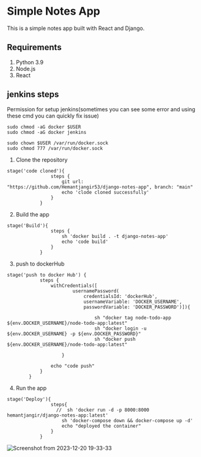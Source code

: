 # Simple Notes App
This is a simple notes app built with React and Django.

## Requirements
1. Python 3.9
2. Node.js
3. React

## jenkins steps

Permission for setup jenkins(sometimes you can see some error and using these cmd you can quickly fix issue) 
```
sudo chmod -aG docker $USER
sudo chmod -aG docker jenkins

sudo chown $USER /var/run/docker.sock
sudo chmod 777 /var/run/docker.sock

```
1. Clone the repository
```
stage('code cloned'){
                steps {
                    git url: "https://github.com/Hemantjangir53/django-notes-app", branch: "main"
                    echo 'clode cloned successfully'
                }
            }
```

2. Build the app
```
stage('Build'){
                steps {
                    sh 'docker build . -t django-notes-app'
                    echo 'code build'
                }
            }
```

3. push to dockerHub
```
stage('push to docker Hub') {
            steps {
                withCredentials([
                        usernamePassword(
                            credentialsId: 'dockerHub',
                            usernameVariable: 'DOCKER_USERNAME',
                            passwordVariable: 'DOCKER_PASSWORD')]){
                                
                                sh "docker tag node-todo-app ${env.DOCKER_USERNAME}/node-todo-app:latest"
                                sh "docker login -u ${env.DOCKER_USERNAME} -p ${env.DOCKER_PASSWORD}"
                                sh "docker push ${env.DOCKER_USERNAME}/node-todo-app:latest"
                                
                    }
                
                echo "code push"
            }
        }
```

4. Run the app
```
stage('Deploy'){
                steps{
                  //  sh 'docker run -d -p 8000:8000 hemantjangir/django-notes-app:latest'
                    sh 'docker-compose down && docker-compose up -d'
                    echo "deployed the container"
                }
            }
```
![Screenshot from 2023-12-20 19-33-33](https://github.com/Hemantjangir53/django-notes-app/assets/146804084/6b41ecf8-823b-4573-85c4-abaa09c29258)





